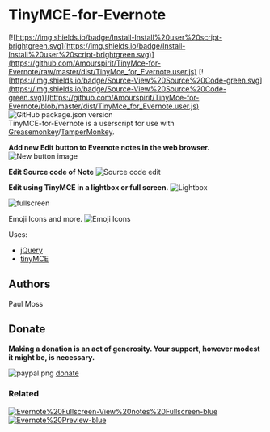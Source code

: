 # TinyMCE-for-Evernote

[![https://img.shields.io/badge/Install-Install%20user%20script-brightgreen.svg](https://img.shields.io/badge/Install-Install%20user%20script-brightgreen.svg)](https://github.com/Amourspirit/TinyMce-for-Evernote/raw/master/dist/TinyMce_for_Evernote.user.js) [![https://img.shields.io/badge/Source-View%20Source%20Code-green.svg](https://img.shields.io/badge/Source-View%20Source%20Code-green.svg)](https://github.com/Amourspirit/TinyMce-for-Evernote/blob/master/dist/TinyMce_for_Evernote.user.js) ![GitHub package.json version](https://img.shields.io/github/package-json/v/Amourspirit/TinyMce-for-Evernote.svg)  
TinyMCE-for-Evernote is a userscript for use with [Greasemonkey](http://www.greasespot.net/)/[TamperMonkey](http://tampermonkey.net/).

**Add new Edit button to Evernote notes in the web browser.**
![New button image](http://amourspirit.github.io/TinyMce-for-Evernote/images/screenshots/new_button.png "new Button")

**Edit Source code of Note**
![Source code edit](http://amourspirit.github.io/TinyMce-for-Evernote/images/screenshots/source_code.png "Edit source code")

**Edit using TinyMCE in a lightbox or full screen.**
![Lightbox](http://amourspirit.github.io/TinyMce-for-Evernote/images/screenshots/lightbox.png "Edit in Popup Lightbox")

![fullscreen](http://amourspirit.github.io/TinyMce-for-Evernote/images/screenshots/full_screen.png "Edit in Fullscreen")

Emoji Icons and more.
![Emoji Icons](http://amourspirit.github.io/TinyMce-for-Evernote/images/screenshots/emoji.png "Use Emoji Icons")

Uses:

* [jQuery](https://jquery.com/)
* [tinyMCE](http://www.tinymce.com/)


## Authors

Paul Moss

## Donate

**Making a donation is an act of generosity. Your support, however modest it might be, is necessary.**

![paypal.png](https://i.postimg.cc/y6QZqvZW/paypal.png) [donate](https://bit.ly/1QIN2Cs)

### Related

[![Evernote%20Fullscreen-View%20notes%20Fullscreen-blue](https://img.shields.io/badge/Evernote%20Fullscreen-View%20notes%20Full%20Screen-blue.svg)](https://github.com/Amourspirit/Evernote-Fullscreen#evernote-fullscreen-user-script) [![Evernote%20Preview-blue](https://img.shields.io/badge/Evernote%20Preview-Preview%20Notes%20Full%20Screen-blue.svg)](https://github.com/Amourspirit/Evernote-Preview#evernote-preview-userscript)